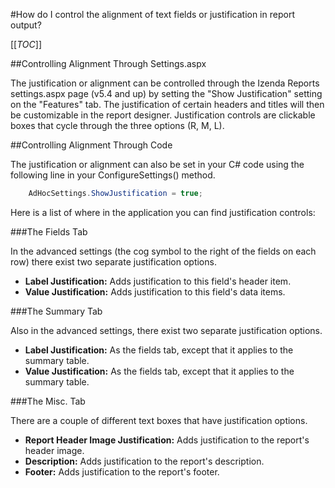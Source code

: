 #How do I control the alignment of text fields or justification in report output?

[[_TOC_]]

##Controlling Alignment Through Settings.aspx

The justification or alignment can be controlled through the Izenda Reports settings.aspx page (v5.4 and up) by setting the "Show Justification" setting on the "Features" tab.   The justification of certain headers and titles will then be customizable in the report designer. Justification controls are clickable boxes that cycle through the three options (R, M, L).

##Controlling Alignment Through Code

The justification or alignment can also be set in your C# code using the following line in your ConfigureSettings() method.

```csharp
    AdHocSettings.ShowJustification = true;
```

Here is a list of where in the application you can find justification controls:

###The Fields Tab

In the advanced settings (the cog symbol to the right of the fields on each row) there exist two separate justification options.

* **Label Justification:** Adds justification to this field's header item.
* **Value Justification:** Adds justification to this field's data items.

###The Summary Tab

Also in the advanced settings, there exist two separate justification options.

* **Label Justification:** As the fields tab, except that it applies to the summary table.
* **Value Justification:** As the fields tab, except that it applies to the summary table.

###The Misc. Tab

There are a couple of different text boxes that have justification options.

* **Report Header Image Justification:** Adds justification to the report's header image.
* **Description:** Adds justification to the report's description.
* **Footer:** Adds justification to the report's footer.